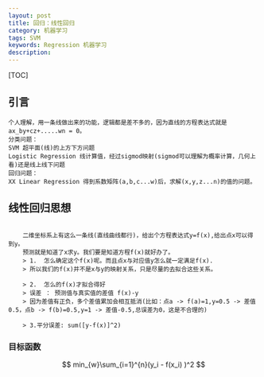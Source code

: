 ```yaml
---
layout: post
title: 回归：线性回归
category: 机器学习
tags: SVM
keywords: Regression 机器学习
description: 
---
```


[TOC]

## 引言
    个人理解，用一条线做出来的功能，逻辑都是差不多的，因为直线的方程表达式就是ax_by+cz+.....wn = 0。
    分类问题：
    SVM 超平面(线)的上方下方问题
    Logistic Regression 线计算值，经过sigmod映射(sigmod可以理解为概率计算，几何上看)还是线上线下问题
    回归问题：
    XX Linear Regression 得到系数矩阵(a,b,c...w)后，求解(x,y,z...n)的值的问题。

## 线性回归思想
<pre><code>
    二维坐标系上有这么一条线(直线曲线都行)，给出个方程表达式y=f(x),给出点x可以得到y。
    预测就是知道了x求y。我们要是知道方程f(x)就好办了。
    > 1.  怎么确定这个f(x)呢。而且点x与对应值y怎么就一定满足f(x).
    > 所以我们的f(x)并不是x与y的映射关系，只是尽量的去拟合这些关系。
    
    > 2.  怎么的f(x)才拟合得好
    > 误差 ： 预测值与真实值的差值 f(x)-y
    > 因为差值有正负，多个差值累加会相互抵消(比如：点a -> f(a)=1,y=0.5 -> 差值0.5，点b -> f(b)=0.5,y=1 -> 差值-0.5,总误差为0，这是不合理的)
    
    > 3.平分误差: sum([y-f(x)]^2)
</code></pre>

### 目标函数
$$ 
min_{w}\sum_{i=1}^{n}(y_i - f(x_i) )^2
$$


